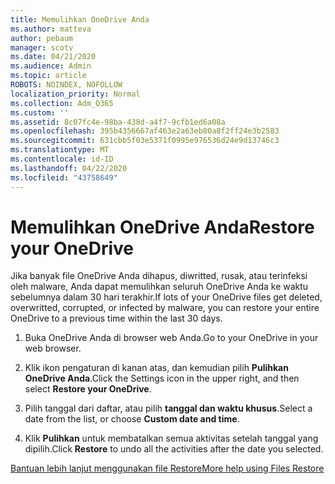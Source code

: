 ```yaml
---
title: Memulihkan OneDrive Anda
ms.author: matteva
author: pebaum
manager: scotv
ms.date: 04/21/2020
ms.audience: Admin
ms.topic: article
ROBOTS: NOINDEX, NOFOLLOW
localization_priority: Normal
ms.collection: Adm_O365
ms.custom: ''
ms.assetid: 8c07fc4e-98ba-438d-a4f7-9cfb1ed6a08a
ms.openlocfilehash: 395b4356667af463e2a63eb80a8f2ff24e3b2583
ms.sourcegitcommit: 631cbb5f03e5371f0995e976536d24e9d13746c3
ms.translationtype: MT
ms.contentlocale: id-ID
ms.lasthandoff: 04/22/2020
ms.locfileid: "43758649"
---
```

# <a name="restore-your-onedrive"></a><span data-ttu-id="30e3d-102">Memulihkan OneDrive Anda</span><span class="sxs-lookup"><span data-stu-id="30e3d-102">Restore your OneDrive</span></span>

<span data-ttu-id="30e3d-103">Jika banyak file OneDrive Anda dihapus, diwritted, rusak, atau terinfeksi oleh malware, Anda dapat memulihkan seluruh OneDrive Anda ke waktu sebelumnya dalam 30 hari terakhir.</span><span class="sxs-lookup"><span data-stu-id="30e3d-103">If lots of your OneDrive files get deleted, overwritted, corrupted, or infected by malware, you can restore your entire OneDrive to a previous time within the last 30 days.</span></span>
  
1. <span data-ttu-id="30e3d-104">Buka OneDrive Anda di browser web Anda.</span><span class="sxs-lookup"><span data-stu-id="30e3d-104">Go to your OneDrive in your web browser.</span></span>
    
2. <span data-ttu-id="30e3d-105">Klik ikon pengaturan di kanan atas, dan kemudian pilih **Pulihkan OneDrive Anda**.</span><span class="sxs-lookup"><span data-stu-id="30e3d-105">Click the Settings icon in the upper right, and then select **Restore your OneDrive**.</span></span>
    
3. <span data-ttu-id="30e3d-106">Pilih tanggal dari daftar, atau pilih **tanggal dan waktu khusus**.</span><span class="sxs-lookup"><span data-stu-id="30e3d-106">Select a date from the list, or choose **Custom date and time**.</span></span>
    
4. <span data-ttu-id="30e3d-107">Klik **Pulihkan** untuk membatalkan semua aktivitas setelah tanggal yang dipilih.</span><span class="sxs-lookup"><span data-stu-id="30e3d-107">Click **Restore** to undo all the activities after the date you selected.</span></span> 
    
[<span data-ttu-id="30e3d-108">Bantuan lebih lanjut menggunakan file Restore</span><span class="sxs-lookup"><span data-stu-id="30e3d-108">More help using Files Restore</span></span>](https://go.microsoft.com/fwlink/?linkid=872874)
  

